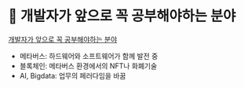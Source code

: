 # 󰏢 개발자가 앞으로 꼭 공부해야하는 분야





[개발자가 앞으로 꼭 공부해야하는 분야](https://www.youtube.com/watch?v=M2T-4SoLY-0)


- 메타버스: 하드웨어와 소프트웨어가 함께 발전 중
- 블록체인: 메타버스 환경에서의 NFT나 화폐기술
- AI, Bigdata: 업무의 페러다임을 바꿈
